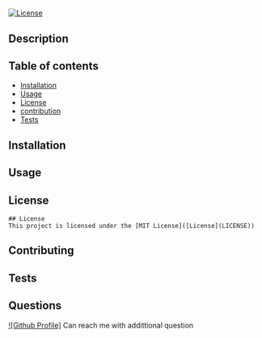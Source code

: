 # 

  [![License](https://img.shields.io/badge/license-MIT-blue.svg)](LICENSE)

  ## Description
  

  ## Table of contents

  - [Installation](#installation)
  - [Usage](#Usage)
  - [License](#license)
  - [contribution](#contribution)
  - [Tests](#tests)

  ## Installation
  

  ## Usage
  

  ## License
  
    ## License
    This project is licensed under the [MIT License]([License](LICENSE))

  ## Contributing
  

  ## Tests
  

  ## Questions
  [![Github Profile]](https://github.com/sharktank3800)  Can reach me with addittional question 
  

